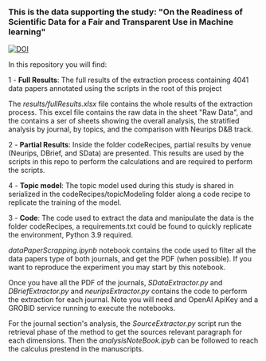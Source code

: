 ### This is the data supporting the study: "On the Readiness of Scientific Data for a Fair and Transparent Use in Machine learning"
[![DOI](https://zenodo.org/badge/692880864.svg)](https://zenodo.org/doi/10.5281/zenodo.10514145)


In this repository you will find:

1 - **Full Results**: The full results of the extraction process containing 4041 data papers annotated using the scripts in the root of this project

The *results/fullResults.xlsx* file contains the whole results of the extraction process. This excel file contains the raw data in the sheet "Raw Data", and the contains a ser of sheets showing the overall analysis, the stratified analysis by journal, by topics, and the comparison with Neurips D&B track.

2 - **Partial Results**: Inside the folder codeRecipes, partial results by venue (Neurips, DBrief, and SData) are presented. This results are used by the scripts in this repo to perform the calculations and are required to perform the scripts. 

4 - **Topic model**: The topic model used during this study is shared in serialized in the codeRecipes/topicModeling folder along a code recipe to replicate the training of the model.

3 - **Code**: The code used to extract the data and manipulate the data is the folder codeRecipes, a requirements.txt could be found to quickly replicate the environment, Python 3.9 required. 

*dataPaperScrapping.ipynb* notebook contains the code used to filter all the data papers type of both journals, and get the PDF (when possible). If you want to reproduce the experiment you may start by this notebook. 

Once you have all the PDF of the journals, *SDataExtractor.py* and *DBriefExtractor.py* and *neuripsExtractor.py* contains the code to perform the extraction for each journal. Note you will need and OpenAI ApiKey and a GROBID service running to execute the notebooks.

For the journal section's analysis, the *SourceExtractor.py* script run the retrieval phase of the method to get the sources relevant paragraph for each dimensions. Then the *analysisNoteBook.ipyb* can be followed to reach the calculus prestend in the manuscripts.




